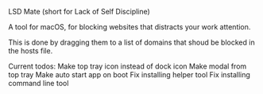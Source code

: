 LSD Mate (short for Lack of Self Discipline)

A tool for macOS, for blocking websites that distracts your work attention.

This is done by dragging them to a list of domains that shoud be blocked in the hosts file.

Current todos:
Make top tray icon instead of dock icon
Make modal from top tray
Make auto start app on boot
Fix installing helper tool
Fix installing command line tool
